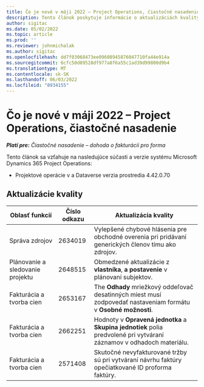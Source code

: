 ```yaml
---
title: Čo je nové v máji 2022 – Project Operations, čiastočné nasadenie
description: Tento článok poskytuje informácie o aktualizáciách kvality, ktoré sú k dispozícii vo vydaní spoločnosti Microsoft z mája 2022 Dynamics 365 Project Operations lite nasadenie.
author: sigitac
ms.date: 05/02/2022
ms.topic: article
ms.prod: ''
ms.reviewer: johnmichalak
ms.author: sigitac
ms.openlocfilehash: dd7f03068473ee09608945876047710fa44e914a
ms.sourcegitcommit: 6cfc50d89528df977a8f6a55c1ad39d99800d9b4
ms.translationtype: MT
ms.contentlocale: sk-SK
ms.lasthandoff: 06/03/2022
ms.locfileid: "8934155"
---
```

# <a name="whats-new-may-2022---project-operations-lite-deployment"></a>Čo je nové v máji 2022 – Project Operations, čiastočné nasadenie

_**Platí pre:** Čiastočné nasadenie – dohoda o fakturácii pro forma_

Tento článok sa vzťahuje na nasledujúce súčasti a verzie systému Microsoft Dynamics 365 Project Operations:

- Projektové operácie v a Dataverse verzia prostredia 4.42.0.70

## <a name="quality-updates"></a>Aktualizácie kvality

| Oblasť funkcií | Číslo odkazu | Aktualizácia kvality |
| --- | --- | --- |
| Správa zdrojov | 2634019 | Vylepšené chybové hlásenia pre obchodné overenia pri pridávaní generických členov tímu ako zdrojov. |
| Plánovanie a sledovanie projektu | 2648515 | Obmedzené aktualizácie z **vlastníka**, **a** **postavenie** v plánovaní subjektov. |
| Fakturácia a tvorba cien | 2653167 | The **Odhady** mriežkový oddeľovač desatinných miest musí zodpovedať nastaveniam formátu v **Osobné možnosti**. |
| Fakturácia a tvorba cien| 2662251 | Hodnoty v **Opravená jednotka** a **Skupina jednotiek** polia predvolené pri vytváraní záznamov v odhadoch materiálu. |
| Fakturácia a tvorba cien| 2571408 | Skutočné nevyfakturované tržby sú pri vytváraní návrhu faktúry opečiatkované ID proforma faktúry. |
